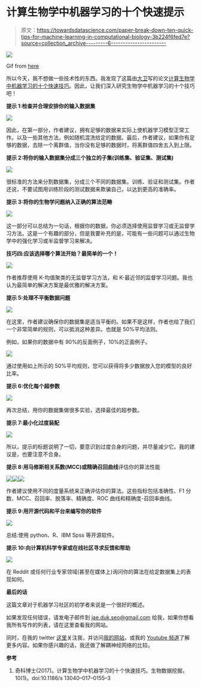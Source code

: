 # 计算生物学中机器学习的十个快速提示

> 原文：<https://towardsdatascience.com/paper-break-down-ten-quick-tips-for-machine-learning-in-computational-biology-3b224f6fed7e?source=collection_archive---------6----------------------->

![](img/bfdb47a044ea52684d4e446b6fb306b3.png)

Gif from [here](https://giphy.com/gifs/art-design-biology-Wk0f3Mri3iSVW/download)

所以今天，我不想做一些技术性的东西。我发现了这篇由[大卫](https://twitter.com/DavideChicco_it)写的论文[计算生物学中机器学习的十个快速技巧](https://biodatamining.biomedcentral.com/articles/10.1186/s13040-017-0155-3)。因此，让我们深入研究生物学中机器学习的十个技巧吧！

**提示 1:检查并合理安排你的输入数据集**

![](img/10093e6d525a0a71b42e17131cf2cefc.png)

因此，在第一部分，作者建议，拥有足够的数据来实际上使机器学习模型正常工作。以及一些其他方法，例如随机混洗给定的数据。最后，作者建议，如果你有足够的数据，去除一个离群值，当你没有足够的数据时，将离群值四舍五入到上限。

**提示 2:将你的输入数据集分成三个独立的子集(训练集、验证集、测试集)**

![](img/426ba8a0c211365add137e57c84c0311.png)

很标准的方法来分割数据集，分成三个不同的数据集。训练、验证和测试集。作者还说，不要试图用训练阶段的测试数据来欺骗自己，以达到更高的准确率。

**提示 3:将你的生物学问题纳入正确的算法范畴**

![](img/2bfe4be14854478b51eafa860fda6a6e.png)

这一部分可以总结为一句话，根据你的数据，你必须选择使用监督学习或无监督学习方法。这是一个有趣的部分，但是我要补充的是，可能有一些问题可以通过生物学中的强化学习或半监督学习来解决。

**技巧四:应该选择哪个算法开始？最简单的一个！**

![](img/b2bc402083265b2400632e068c03ab49.png)

作者推荐使用 K-均值聚类的无监督学习方法，和 K-最近邻的监督学习问题。我也认为最简单的解决方案是最优雅的解决方案。

**提示 5:处理不平衡数据问题**

![](img/b1bb867828de60240197faaa825b2e31.png)

在这里，作者建议确保你的数据集是适当平衡的。如果不是这样，作者也给了我们一个非常简单的规则，可以抵消这种差异。也就是 50%平均法则。

例如，如果你的数据中有 90%的反面例子，10%的正面例子。

![](img/76f7dd7148af61e41a6e1de8f0906b38.png)

通过使用如上所示的 50%平均规则，您可以获得将多少数据放入您的模型的良好比率。

**提示 6:优化每个超参数**

![](img/2e982db7fb79ddbe76fd4ddc4e5d0b7b.png)

再次总结，用你的数据集做很多实验，选择最佳的超参数。

**提示 7:最小化过度装配**

![](img/c024f486300dcca47bbc08047fa0a024.png)

所以，提示的标题说明了一切，要意识到过度合身的问题，并尽量减少它。我的建议是，也要注意不合身。

**提示 8:用马修斯相关系数(MCC)或精确召回曲线**评估你的算法性能

![](img/3643a8c4f875d493ac00e82018724334.png)![](img/69dacaae5e34c199fdcffa14c73aa7cd.png)![](img/02bb102d44414e0a03dac58dfa64209e.png)

作者建议使用不同的度量系统来正确评估你的算法。这些指标包括准确性、F1 分数、MCC、召回率、脱落率、精确度、ROC 曲线和精确度-召回率曲线。

**提示 9:用开源代码和平台来编写你的软件**

![](img/c2180b80d4fb2e8d4bdceac5c4250950.png)

总结:使用 python、R、IBM Spss 等开源软件。

**提示 10:向计算机科学专家或在线社区寻求反馈和帮助**

![](img/43ac3614bac4ed7bf8d5eaf05cc1384e.png)

在 Reddit 或任何行业专家领域(甚至在媒体上)询问你的算法在给定数据集上的表现如何。

**最后的话**

这篇文章对于机器学习社区的初学者来说是一个很好的概述。

如果发现任何错误，请发电子邮件到 jae.duk.seo@gmail.com 给我，如果你想看我所有写作的列表，请在这里查看我的网站。

同时，在我的 twitter [这里](https://twitter.com/JaeDukSeo)关注我，并访问[我的网站](https://jaedukseo.me/)，或我的 [Youtube 频道](https://www.youtube.com/c/JaeDukSeo)了解更多内容。如果你感兴趣的话，我还做了解耦神经网络的比较。

**参考**

1.  奇科博士(2017)。计算生物学中机器学习的十个快速技巧。生物数据挖掘，10(1)。doi:10.1186/s 13040–017–0155–3